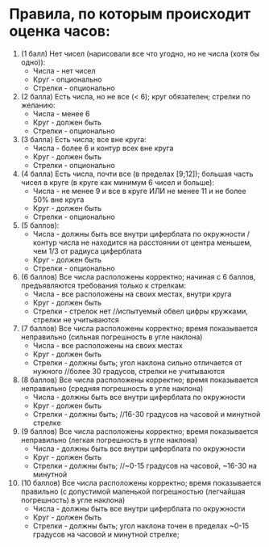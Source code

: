 # Правила, по которым происходит оценка часов:
1. (1 балл) Нет чисел (нарисовали все что угодно, но не числа (хотя бы одно)):
    - Числа - нет чисел
    - Круг - опционально
    - Стрелки - опционально
1. (2 балла) Есть числа, но не все (< 6); круг обязателен; стрелки по желанию:
    - Числа - менее 6
    - Круг - должен быть
    - Стрелки - опционально
1. (3 балла) Есть числа; все вне круга:
    - Числа - более 6 и контур всех вне круга
    - Круг - должен быть
    - Стрелки - опционально
1. (4 балла) Есть числа, почти все (в пределах [9;12]); большая часть чисел в круге (в круге как минимум 6 чисел и больше):
    - Числа - 
        не менее 9 и все в круге 
        ИЛИ
        не менее 11 и не более 50% вне круга
    - Круг - должен быть
    - Стрелки - опционально
1. (5 баллов):
    - Числа - должны быть все внутри циферблата по окружности
        /контур числа не находится на расстоянии от центра меньшем, чем 1/3 от радиуса циферблата
    - Круг - должен быть
    - Стрелки - опционально
1. (6 баллов) Все числа расположены корректно; начиная с 6 баллов, предъявляются требования только к стрелкам:
    - Числа - все расположены на своих местах, внутри круга
    - Круг - должен быть
    - Стрелки - стрелок нет 
        //испытуемый обвел цифры кружками, стрелки не учитываются
1. (7 баллов) Все числа расположены корректно; время показывается неправильно (сильная погрешность в угле наклона)
    - Числа - все расположены на своих местах
    - Круг - должен быть
    - Стрелки - должны быть; угол наклона сильно отличается от нужного
        //более 30 градусов, стрелки не учитываются
1. (8 баллов) Все числа расположены корректно; время показывается неправильно (средняя погрешность в угле наклона)
    - Числа - должны быть все внутри циферблата по окружности
    - Круг - должен быть
    - Стрелки - должны быть;
        //16-30 градусов на часовой и минутной стрелке
1. (9 баллов) Все числа расположены корректно; время показывается неправильно (легкая погрешность в угле наклона)
    - Числа - должны быть все внутри циферблата по окружности
    - Круг - должен быть
    - Стрелки - должны быть;
        //~0-15 градусов на часовой, ~16-30 на минутной
1. (10 баллов) Все числа расположены корректно; время показывается правильно (с допустимой маленькой погрешностью (легчайшая погрешность) в угле наклона)
    - Числа - должны быть все внутри циферблата по окружности
    - Круг - должен быть
    - Стрелки - должны быть; угол наклона точен в пределах ~0-15 градусов на часовой и минутной стрелке;
